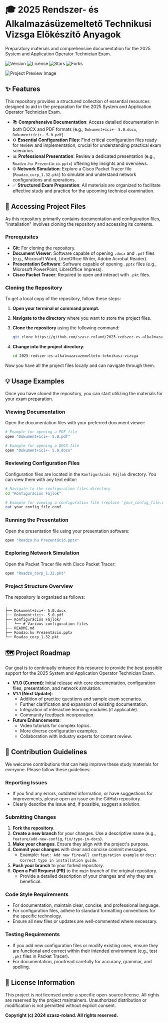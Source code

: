 # 🎓 2025 Rendszer- és Alkalmazásüzemeltető Technikusi Vizsga Előkészítő Anyagok

Preparatory materials and comprehensive documentation for the 2025 System and Application Operator Technician Exam.

![Version](https://img.shields.io/badge/version-1.0.0-blue) ![License](https://img.shields.io/badge/license-None-lightgrey) ![Stars](https://img.shields.io/github/stars/szasz-roland/2025-redszer-es-alkalmazasuzemelteto-teknikusi-vizsga?style=social) ![Forks](https://img.shields.io/github/forks/szasz-roland/2025-redszer-es-alkalmazasuzemelteto-teknikusi-vizsga?style=social)

![Project Preview Image](https://github.com/user-attachments/assets/2a2f9f3e-f2f1-4683-b4ee-b370927a8377)


## ✨ Features

This repository provides a structured collection of essential resources designed to aid in the preparation for the 2025 System and Application Operator Technician Exam.

*   📚 **Comprehensive Documentation**: Access detailed documentation in both DOCX and PDF formats (e.g., `Dokument+íci+- 5.0.docx`, `Dokument+íci+- 5.0.pdf`).
*   ⚙️ **Essential Configuration Files**: Find critical configuration files ready for review and implementation, crucial for understanding practical exam scenarios.
*   📊 **Professional Presentation**: Review a dedicated presentation (e.g., `Roadzo.hu Prezentáció.pptx`) offering key insights and overviews.
*   🌐 **Network Simulation**: Explore a Cisco Packet Tracer file (`Roadzo_corp_1.32.pkt`) to simulate and understand network configurations and operations.
*   ✅ **Structured Exam Preparation**: All materials are organized to facilitate effective study and practice for the upcoming technical examination.


## 🚀 Accessing Project Files

As this repository primarily contains documentation and configuration files, "installation" involves cloning the repository and accessing its contents.

### Prerequisites

*   **Git**: For cloning the repository.
*   **Document Viewer**: Software capable of opening `.docx` and `.pdf` files (e.g., Microsoft Word, LibreOffice Writer, Adobe Acrobat Reader).
*   **Presentation Software**: Software capable of opening `.pptx` files (e.g., Microsoft PowerPoint, LibreOffice Impress).
*   **Cisco Packet Tracer**: Required to open and interact with `.pkt` files.

### Cloning the Repository

To get a local copy of the repository, follow these steps:

1.  **Open your terminal or command prompt.**
2.  **Navigate to the directory** where you want to store the project files.
3.  **Clone the repository** using the following command:

    ```bash
    git clone https://github.com/szasz-roland/2025-redszer-es-alkalmazasuzemelteto-teknikusi-vizsga.git
    ```

4.  **Change into the project directory**:

    ```bash
    cd 2025-redszer-es-alkalmazasuzemelteto-teknikusi-vizsga
    ```

Now you have all the project files locally and can navigate through them.


## 💡 Usage Examples

Once you have cloned the repository, you can start utilizing the materials for your exam preparation.

### Viewing Documentation

Open the documentation files with your preferred document viewer:

```bash
# Example for opening a PDF file
open "Dokument+íci+- 5.0.pdf"

# Example for opening a DOCX file
open "Dokument+íci+- 5.0.docx"
```

### Reviewing Configuration Files

Configuration files are located in the `Konfigurációs Fájlok` directory. You can view them with any text editor:

```bash
# Navigate to the configuration files directory
cd "Konfigurációs Fájlok"

# Example for viewing a configuration file (replace 'your_config_file.conf' with actual filename)
cat your_config_file.conf
```

### Running the Presentation

Open the presentation file using your presentation software:

```bash
open "Roadzo.hu Prezentáció.pptx"
```

### Exploring Network Simulation

Open the Packet Tracer file with Cisco Packet Tracer:

```bash
open "Roadzo_corp_1.32.pkt"
```

### Project Structure Overview

The repository is organized as follows:

```
.
├── Dokument+íci+- 5.0.docx
├── Dokument+íci+- 5.0.pdf
├── Konfigurációs Fájlok/
│   └── # Various configuration files
├── README.md
├── Roadzo.hu Prezentáció.pptx
└── Roadzo_corp_1.32.pkt
```


## 🗺️ Project Roadmap

Our goal is to continually enhance this resource to provide the best possible support for the 2025 System and Application Operator Technician Exam.

*   **V1.0 (Current)**: Initial release with core documentation, configuration files, presentation, and network simulation.
*   **V1.1 (Next Update)**:
    *   Addition of practice questions and sample exam scenarios.
    *   Further clarification and expansion of existing documentation.
    *   Integration of interactive learning modules (if applicable).
    *   Community feedback incorporation.
*   **Future Enhancements**:
    *   Video tutorials for complex topics.
    *   More diverse configuration examples.
    *   Collaboration with industry experts for content review.


## 🤝 Contribution Guidelines

We welcome contributions that can help improve these study materials for everyone. Please follow these guidelines:

### Reporting Issues

*   If you find any errors, outdated information, or have suggestions for improvements, please open an issue on the GitHub repository.
*   Clearly describe the issue and, if possible, suggest a solution.

### Submitting Changes

1.  **Fork the repository**.
2.  **Create a new branch** for your changes. Use a descriptive name (e.g., `feature/add-new-config`, `fix/typo-in-docs`).
3.  **Make your changes**. Ensure they align with the project's purpose.
4.  **Commit your changes** with clear and concise commit messages.
    *   Example: `feat: Add new firewall configuration example` or `docs: Correct typo in installation guide`.
5.  **Push your branch** to your forked repository.
6.  **Open a Pull Request (PR)** to the `main` branch of the original repository.
    *   Provide a detailed description of your changes and why they are beneficial.

### Code Style Requirements

*   For documentation, maintain clear, concise, and professional language.
*   For configuration files, adhere to standard formatting conventions for the specific technology.
*   Ensure all new files or updates are well-commented where necessary.

### Testing Requirements

*   If you add new configuration files or modify existing ones, ensure they are functional and correct within their intended environment (e.g., test `.pkt` files in Packet Tracer).
*   For documentation, proofread carefully for accuracy, grammar, and spelling.


## 📜 License Information

This project is not licensed under a specific open-source license. All rights are reserved by the project maintainers. Unauthorized distribution or modification is not permitted without explicit consent.

**Copyright (c) 2024 szasz-roland. All rights reserved.**
```
